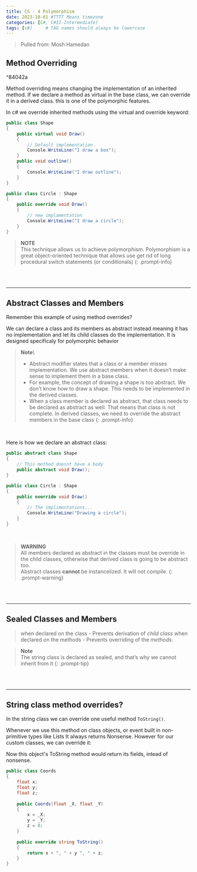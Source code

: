 ```yaml
---
title: CS - 4 Polymorphism
date: 2023-10-01 #TTTT Means timezone
categories: [C#, C#II-Intermediate]
tags: [c#]     # TAG names should always be lowercase
---
```



> Pulled from: Mosh Hamedan

## Method Overriding

^84042a

Method overriding means changing the implementation of an inherited method. 
If we declare a method as virtual in the base class, we can override it in a derived class.
this is one of the polymorphic features.


In c# we override inherited methods using the virtual and override keyword:
```cs
public class Shape
{
    public virtual void Draw()
    {
        // Default implementation
        Console.WriteLine("I draw a box");
    }
    public void outline()
    {
        Console.WriteLine("I draw outline");
    }
}

public class Circle : Shape
{
    public override void Draw()
    {
        // new implamentation
        Console.WriteLine("I draw a circle");
    }
}
```


> **NOTE**\
> This technique allows us to achieve polymorphism. Polymorphism is a great object-oriented technique that allows use get rid of long procedural switch statements (or conditionals)
{: .prompt-info}

<br><br>

---
## Abstract Classes and Members
Remember this example of using method overrides?

We can declare a class and its members as abstract instead meaning it has no implementation and let its child classes do the implementation. It is designed specificaly for polymorphic behavior


> **Note**\
> - Abstract modifier states that a class or a member misses implementation. We use abstract members when it doesn’t make sense to implement them in a base class. 
> - For example, the concept of drawing a shape is too abstract. We don’t know how to draw a shape. This needs to be implemented in the derived classes. 
> - When a class member is declared as abstract, that class needs to be declared as abstract as well. That means that class is not complete. In derived classes, we need to override the abstract members in the base class
{: .prompt-info}

<br>

Here is how we declare an abstract class:
```cs
public abstract class Shape
{
    // This method doesnt have a body
    public abstract void Draw();
}

public class Circle : Shape
{
    public override void Draw()
    {
        // The implimentations...
        Console.WriteLine("Drawing a circle");
    }
}
```

<br>

> **WARNING**\
> All members declared as abstract in the classes must be override in the child classes, otherwise that derived class is going to be abstract too.\
> Abstract classes **cannot** be instancelized. It will not compile.
{: .prompt-warning}

<br><br>

---
## Sealed Classes and Members

> when declared on the class - Prevents derivation of _child class_
> when declared on the methods - Prevents overriding of the _methods_.


> **Note**\
> The string class is declared as sealed, and that’s why we cannot inherit from it
{: .prompt-tip}

<br><br>

---
## String class method overrides?
In the string class we can override one useful method `ToString()`. 

Whenever we use this method on class objects, or event built in non-primitive types like Lists It always returns Nonsense. However for our custom classes, we can override it:

Now this object's ToString method would return its fields, intead of nonsense.
```cs
public class Coords
{
    float x;
    float y;
    float z;
    
    public Coords(float _X, float _Y)
    {
        x = _X;
        y = _Y;
        z = 0;
    }
    
    public override string ToString()
    {
        return x + ", " + y ", " + z;
    }
}
```
